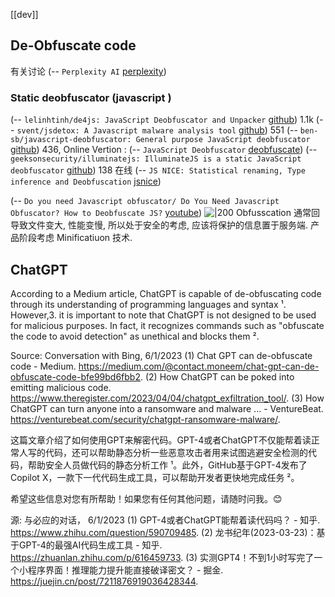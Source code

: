 [[dev]] 
## De-Obfuscate code
有关讨论 (-- `Perplexity AI` [perplexity](https://www.perplexity.ai/search/ddf0f604-1fec-4edb-90b6-a2832f45bbe9?s=u))

### Static deobfuscator (javascript )
(-- `lelinhtinh/de4js: JavaScript Deobfuscator and Unpacker` [github](https://github.com/lelinhtinh/de4js))
1.1k
(-- `svent/jsdetox: A Javascript malware analysis tool` [github](https://github.com/svent/jsdetox)) 551
(-- `ben-sb/javascript-deobfuscator: General purpose JavaScript deobfuscator` [github](https://github.com/ben-sb/javascript-deobfuscator)) 436, Online Vertion : (-- `JavaScript Deobfuscator` [deobfuscate](https://deobfuscate.io/))
(-- `geeksonsecurity/illuminatejs: IlluminateJS is a static JavaScript deobfuscator` [github](https://github.com/geeksonsecurity/illuminatejs)) 138
在线 (-- `JS NICE: Statistical renaming, Type inference and Deobfuscation` [jsnice](http://jsnice.org/#)) 




(-- `Do you need Javascript obfuscator/ Do You Need Javascript Obfuscator? How to Deobfuscate JS?` [youtube](https://youtu.be/s0GqIX5AA6Q?t=99))
![|200](https://i.ytimg.com/vi/s0GqIX5AA6Q/hqdefault.jpg)
Obfusscation 通常回导致文件变大, 性能变慢, 所以处于安全的考虑, 应该将保护的信息置于服务端. 产品阶段考虑 Minificatiuon 技术.



## ChatGPT
According to a Medium article, ChatGPT is capable of de-obfuscating code through its understanding of programming languages and syntax ¹. However,3. it is important to note that ChatGPT is not designed to be used for malicious purposes. In fact, it recognizes commands such as "obfuscate the code to avoid detection" as unethical and blocks them ².


Source: Conversation with Bing, 6/1/2023
(1) Chat GPT can de-obfuscate code - Medium. https://medium.com/@contact.moneem/chat-gpt-can-de-obfuscate-code-bfe99bd6fbb2.
(2) How ChatGPT can be poked into emitting malicious code. https://www.theregister.com/2023/04/04/chatgpt_exfiltration_tool/.
(3) How ChatGPT can turn anyone into a ransomware and malware ... - VentureBeat. https://venturebeat.com/security/chatgpt-ransomware-malware/.

这篇文章介绍了如何使用GPT来解密代码。GPT-4或者ChatGPT不仅能帮着读正常人写的代码，还可以帮助静态分析一些恶意攻击者用来试图逃避安全检测的代码，帮助安全人员做代码的静态分析工作 ¹。此外，GitHub基于GPT-4发布了Copilot X，一款下一代代码生成工具，可以帮助开发者更快地完成任务 ²。

希望这些信息对您有所帮助！如果您有任何其他问题，请随时问我。😊

源: 与必应的对话， 6/1/2023
(1) GPT-4或者ChatGPT能帮着读代码吗？ - 知乎. https://www.zhihu.com/question/590709485.
(2) 龙书纪年(2023-03-23)：基于GPT-4的最强AI代码生成工具 - 知乎. https://zhuanlan.zhihu.com/p/616459733.
(3) 实测GPT4！不到1小时写完了一个小程序界面！推理能力提升能直接破译密文？ - 掘金. https://juejin.cn/post/7211876919036428344.


